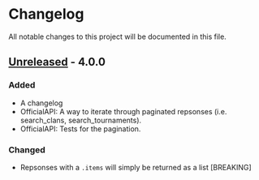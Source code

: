 # Changelog
All notable changes to this project will be documented in this file.

## [Unreleased] - 4.0.0
### Added
- A changelog
- OfficialAPI: A way to iterate through paginated repsonses (i.e. search_clans, search_tournaments).
- OfficialAPI: Tests for the pagination.

### Changed
- Repsonses with a `.items` will simply be returned as a list [BREAKING]


[Unreleased]: https://github.com/cgrok/clashroyalecompare/v4.0.0...HEAD
